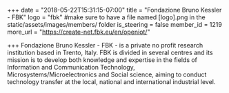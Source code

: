 +++
date = "2018-05-22T15:31:15-07:00"
title = "Fondazione Bruno Kessler - FBK"
logo = "fbk" #make sure to have a file named [logo].png in the static/assets/images/members/ folder
is_steering = false
member_id = 1219
more_url = "https://create-net.fbk.eu/en/openiot/"

+++
Fondazione Bruno Kessler - FBK - is a private no profit research institution based in Trento, Italy. FBK is divided in several centres and its mission is to develop both knowledge and expertise in the fields of Information and Communication Technology, Microsystems/Microelectronics and Social science, aiming to conduct technology transfer at the local, national and international industrial level.